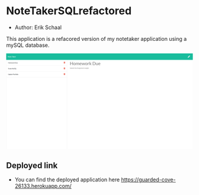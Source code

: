 # NoteTakerSQLrefactored

* Author: Erik Schaal

This application is a refacored version of my notetaker application using a mySQL database.

<img src="images/Screenshot_NoteTaker.png" >

## Deployed link

* You can find the deployed application here
https://guarded-cove-26133.herokuapp.com/